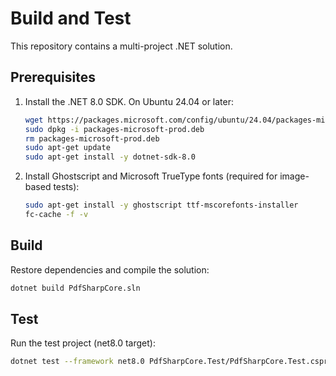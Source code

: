 # Build and Test

This repository contains a multi-project .NET solution.

## Prerequisites

1. Install the .NET 8.0 SDK. On Ubuntu 24.04 or later:

   ```bash
   wget https://packages.microsoft.com/config/ubuntu/24.04/packages-microsoft-prod.deb -O packages-microsoft-prod.deb
   sudo dpkg -i packages-microsoft-prod.deb
   rm packages-microsoft-prod.deb
   sudo apt-get update
   sudo apt-get install -y dotnet-sdk-8.0
   ```

2. Install Ghostscript and Microsoft TrueType fonts (required for image-based tests):

   ```bash
   sudo apt-get install -y ghostscript ttf-mscorefonts-installer
   fc-cache -f -v
   ```

## Build

Restore dependencies and compile the solution:

```bash
dotnet build PdfSharpCore.sln
```

## Test

Run the test project (net8.0 target):

```bash
dotnet test --framework net8.0 PdfSharpCore.Test/PdfSharpCore.Test.csproj
```
